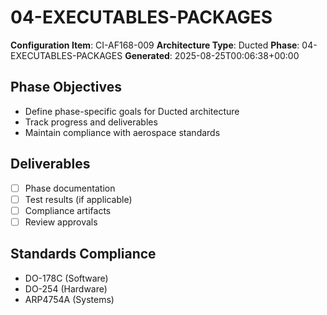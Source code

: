 # 04-EXECUTABLES-PACKAGES

**Configuration Item**: CI-AF168-009
**Architecture Type**: Ducted
**Phase**: 04-EXECUTABLES-PACKAGES
**Generated**: 2025-08-25T00:06:38+00:00

## Phase Objectives
- Define phase-specific goals for Ducted architecture
- Track progress and deliverables
- Maintain compliance with aerospace standards

## Deliverables
- [ ] Phase documentation
- [ ] Test results (if applicable)
- [ ] Compliance artifacts
- [ ] Review approvals

## Standards Compliance
- DO-178C (Software)
- DO-254 (Hardware)
- ARP4754A (Systems)

